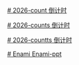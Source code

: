 [# 2026-count
倒计时](https://wangmeidong.github.io/2026-count/2026_count.html)

[# 2026-counts
倒计时](https://wangmeidong.github.io/2026-count/2026_counts.html)

[# 2026-countts
倒计时](https://Enami087.github.io/2026-count/2026_countts.html)

[# Enami
Enami-ppt](https://Enami087.github.io/2026-count/Enami.html)
